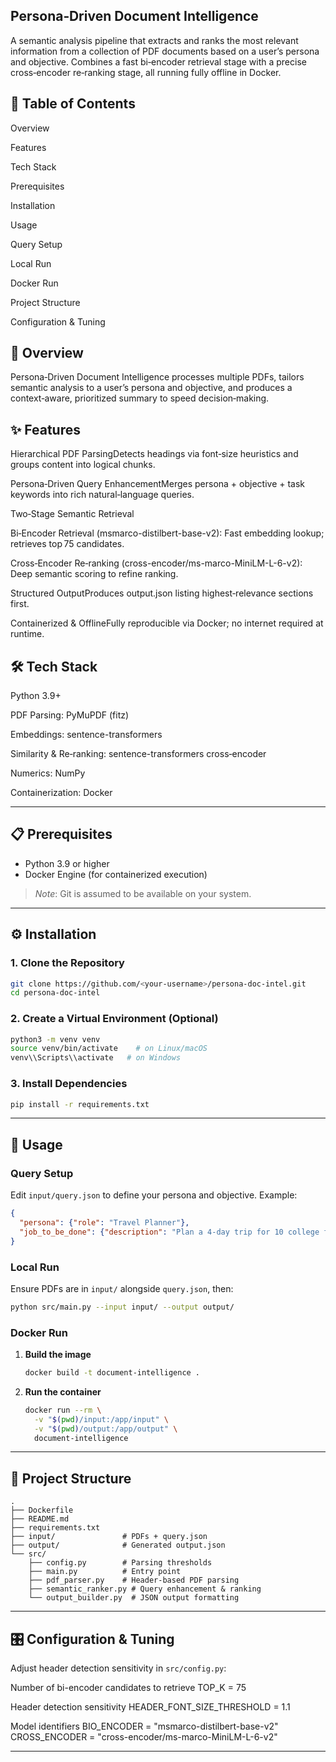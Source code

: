## Persona‑Driven Document Intelligence

A semantic analysis pipeline that extracts and ranks the most relevant information from a collection of PDF documents based on a user’s persona and objective. Combines a fast bi‑encoder retrieval stage with a precise cross‑encoder re‑ranking stage, all running fully offline in Docker.

## 🚀 Table of Contents

Overview

Features

Tech Stack

Prerequisites

Installation

Usage

Query Setup

Local Run

Docker Run

Project Structure

Configuration & Tuning

## 📖 Overview

Persona‑Driven Document Intelligence processes multiple PDFs, tailors semantic analysis to a user’s persona and objective, and produces a context‑aware, prioritized summary to speed decision‑making.

## ✨ Features

Hierarchical PDF ParsingDetects headings via font‑size heuristics and groups content into logical chunks.

Persona‑Driven Query EnhancementMerges persona + objective + task keywords into rich natural‑language queries.

Two‑Stage Semantic Retrieval

Bi‑Encoder Retrieval (msmarco-distilbert-base-v2): Fast embedding lookup; retrieves top 75 candidates.

Cross‑Encoder Re‑ranking (cross-encoder/ms-marco-MiniLM-L-6-v2): Deep semantic scoring to refine ranking.

Structured OutputProduces output.json listing highest‑relevance sections first.

Containerized & OfflineFully reproducible via Docker; no internet required at runtime.

## 🛠 Tech Stack

Python 3.9+

PDF Parsing: PyMuPDF (fitz)

Embeddings: sentence-transformers

Similarity & Re‑ranking: sentence-transformers cross‑encoder

Numerics: NumPy

Containerization: Docker

---

## 📋 Prerequisites

* Python 3.9 or higher
* Docker Engine (for containerized execution)

> *Note*: Git is assumed to be available on your system.

---

## ⚙️ Installation

### 1. Clone the Repository

```bash
git clone https://github.com/<your-username>/persona-doc-intel.git
cd persona-doc-intel
```

### 2. Create a Virtual Environment (Optional)

```bash
python3 -m venv venv
source venv/bin/activate    # on Linux/macOS
venv\\Scripts\\activate   # on Windows
```

### 3. Install Dependencies

```bash
pip install -r requirements.txt
```

---

## 🚀 Usage

### Query Setup

Edit `input/query.json` to define your persona and objective. Example:

```json
{
  "persona": {"role": "Travel Planner"},
  "job_to_be_done": {"description": "Plan a 4-day trip for 10 college friends."}
}
```

### Local Run

Ensure PDFs are in `input/` alongside `query.json`, then:

```bash
python src/main.py --input input/ --output output/
```

### Docker Run

1. **Build the image**

   ```bash
   docker build -t document-intelligence .
   ```
2. **Run the container**

   ```bash
   docker run --rm \
     -v "$(pwd)/input:/app/input" \
     -v "$(pwd)/output:/app/output" \
     document-intelligence
   ```

---

## 📂 Project Structure

```
.
├── Dockerfile
├── README.md
├── requirements.txt
├── input/               # PDFs + query.json
├── output/              # Generated output.json
└── src/
    ├── config.py        # Parsing thresholds
    ├── main.py          # Entry point
    ├── pdf_parser.py    # Header-based PDF parsing
    ├── semantic_ranker.py # Query enhancement & ranking
    └── output_builder.py  # JSON output formatting
```

---

## 🎛 Configuration & Tuning

Adjust header detection sensitivity in `src/config.py`:

Number of bi-encoder candidates to retrieve
TOP_K = 75

Header detection sensitivity
HEADER_FONT_SIZE_THRESHOLD = 1.1

Model identifiers
BIO_ENCODER = "msmarco-distilbert-base-v2"
CROSS_ENCODER = "cross-encoder/ms-marco-MiniLM-L-6-v2"

---
